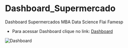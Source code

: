 # Dashboard_Supermercado

Dashboard Supermercados
MBA Data Science Flai Famesp

- Para acessar Dashboard clique no link:
[Dashboard](https://app.powerbi.com/links/-qg8IEDT7P?ctid=934ff58a-99f2-4ee9-aa87-4af3de1b20a5&pbi_source=linkShare)

![Dashboard](Dashboard_Supermercados.png)
